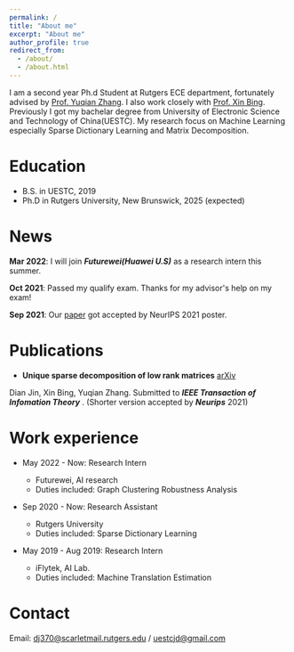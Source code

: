 ```yaml
---
permalink: /
title: "About me"
excerpt: "About me"
author_profile: true
redirect_from: 
  - /about/
  - /about.html
---
```


I am a second year Ph.d Student at Rutgers ECE department, fortunately advised by [Prof. Yuqian Zhang](https://sites.google.com/view/yuqianzhang). I also work closely with [Prof. Xin Bing](https://sites.coecis.cornell.edu/xinbing/). Previously I got my bachelar degree from University of Electronic Science and Technology of China(UESTC).
My research focus on Machine Learning especially Sparse Dictionary Learning and Matrix Decomposition. 






Education
======
* B.S. in UESTC, 2019
* Ph.D in Rutgers University, New Brunswick, 2025 (expected)

News
======
**Mar 2022**: I will join ***Futurewei(Huawei U.S)*** as a research intern this summer.

**Oct 2021**: Passed my qualify exam. Thanks for my advisor's help on my exam! 

**Sep 2021**: Our [paper](https://arxiv.org/abs/2106.07736) got accepted by NeurIPS 2021 poster.


Publications
======
* **Unique sparse decomposition of low rank matrices** [arXiv](https://arxiv.org/abs/2106.07736)

Dian Jin, Xin Bing, Yuqian Zhang. Submitted to ***IEEE Transaction of Infomation Theory*** . (Shorter version accepted by ***Neurips*** 2021)


Work experience
======
* May 2022 - Now: Research Intern
  * Futurewei, AI research
  * Duties included: Graph Clustering Robustness Analysis

* Sep 2020 - Now: Research Assistant
  * Rutgers University
  * Duties included: Sparse Dictionary Learning

* May 2019 - Aug 2019: Research Intern
  * iFlytek, AI Lab.
  * Duties included: Machine Translation Estimation

Contact
=====
Email: dj370@scarletmail.rutgers.edu / uestcjd@gmail.com  
  


